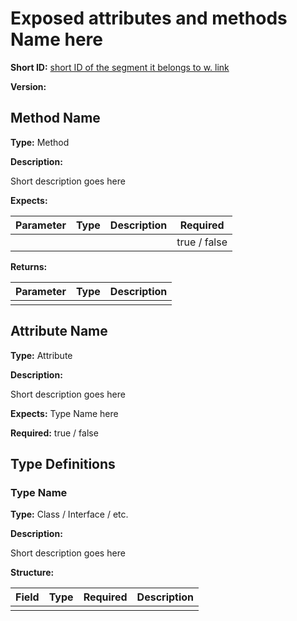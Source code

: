 # Exposed attributes and methods Name here

**Short ID:** [short ID of the segment it belongs to w. link]()

**Version:**

## Method Name

**Type:** Method

**Description:**

Short description goes here

**Expects:**

| Parameter | Type | Description | Required     |
| --------- | ---- | ----------- | ------------ |
|           |      |             | true / false |

**Returns:**

| Parameter | Type | Description |
| --------- | ---- | ----------- |
|           |      |             |

## Attribute Name

**Type:** Attribute

**Description:**

Short description goes here

**Expects:** Type Name here

**Required:** true / false

## Type Definitions

### Type Name

**Type:** Class / Interface / etc.

**Description:**

Short description goes here

**Structure:**

| Field | Type | Required | Description |
| ----- | ---- | -------- | ----------- |
|       |      |          |             |
